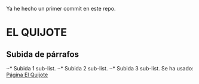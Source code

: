 Ya he hecho un primer commit en este repo.
# EL QUIJOTE
## Subida de párrafos
⋅⋅* Subida 1 sub-list. 
⋅⋅* Subida 2 sub-list.
⋅⋅* Subida 3 sub-list.
Se ha usado: [Página El Quijote](https://www.cervantesvirtual.com/obra-visor/el-ingenioso-hidalgo-don-quijote-de-la-mancha-6/html/  "El Quijote homepage")

